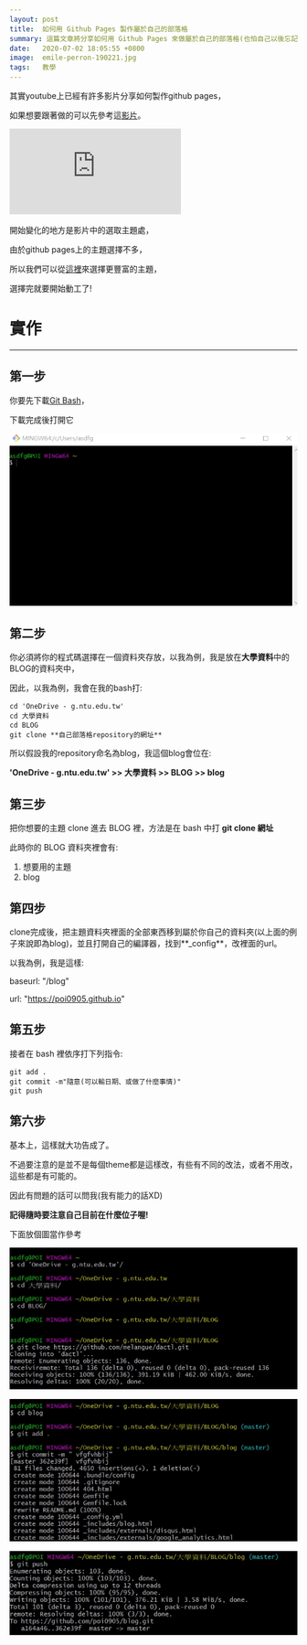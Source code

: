 ```yaml
---
layout: post
title:  如何用 Github Pages 製作屬於自己的部落格
summary: 這篇文章將分享如何用 Github Pages 來做屬於自己的部落格(也怕自己以後忘記...)
date:   2020-07-02 18:05:55 +0800
image:  emile-perron-190221.jpg
tags:   教學
---
```


其實youtube上已經有許多影片分享如何製作github pages，

如果想要跟著做的可以先參考這[影片](https://www.youtube.com/watch?v=BA_c3bGQXlQ&t=96s)。

<iframe src="https://www.youtube.com/embed/BA_c3bGQXlQ" frameborder="0" allowfullscreen></iframe>

開始變化的地方是影片中的選取主題處，

由於github pages上的主題選擇不多，

所以我們可以從[這裡](http://jekyllthemes.org/)來選擇更豐富的主題，

選擇完就要開始動工了!



# 實作

***

## 第一步

你要先下載[Git Bash](https://git-scm.com/downloads)，

下載完成後打開它

![image](https://raw.githubusercontent.com/poi0905/blog/master/assets/img/posts/1.png)

## 第二步

你必須將你的程式碼選擇在一個資料夾存放，以我為例，我是放在**大學資料**中的BLOG的資料夾中，

因此，以我為例，我會在我的bash打:

```
cd 'OneDrive - g.ntu.edu.tw'
cd 大學資料
cd BLOG
git clone **自己部落格repository的網址**
```

所以假設我的repository命名為blog，我這個blog會位在:

**'OneDrive - g.ntu.edu.tw' >> 大學資料 >> BLOG >> blog**

## 第三步

把你想要的主題 clone 進去 BLOG 裡，方法是在 bash 中打 **git clone 網址**

此時你的 BLOG 資料夾裡會有:
1. 想要用的主題
2. blog

## 第四步

clone完成後，把主題資料夾裡面的全部東西移到屬於你自己的資料夾(以上面的例子來說即為blog)，並且打開自己的編譯器，找到**_config**，改裡面的url。

以我為例，我是這樣:

baseurl: "/blog"

url: "https://poi0905.github.io"

## 第五步

接者在 bash 裡依序打下列指令:

```
git add .
git commit -m"隨意(可以輸日期、或做了什麼事情)"
git push
```

## 第六步

基本上，這樣就大功告成了。

不過要注意的是並不是每個theme都是這樣改，有些有不同的改法，或者不用改，這些都是有可能的。

因此有問題的話可以問我(我有能力的話XD)

**記得隨時要注意自己目前在什麼位子喔!**

下面放個圖當作參考

![image](https://raw.githubusercontent.com/poi0905/blog/master/assets/img/posts/2.jpg)

![image](https://raw.githubusercontent.com/poi0905/blog/master/assets/img/posts/3.jpg)

![image](https://raw.githubusercontent.com/poi0905/blog/master/assets/img/posts/4.jpg)
